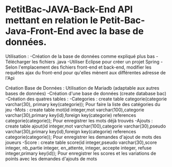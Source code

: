 # PetitBac-JAVA-Back-End API mettant en relation le Petit-Bac-Java-Front-End avec la base de données.
Utilisation : -Création de la base de données comme expliqué plus bas -Télécharger les fichiers .java -Utiliser Eclipse pour créer un projet Spring -Selon l'emplacement des fichiers front-end et back-end, modifier les requêtes ajax du front-end pour qu'elles mènent aux différentes adresse de l'Api

Création Base de Données : Utilisation de Mariadb (adaptable aux autres bases de données) -Création d'une base de données (create database bac) -Création des quatres tables : -Categories : create table categorie(categorie varchar(30), primary key(categorie)); Pour faire la liste des catégories du jeu -Mots : create table mot(id integer,mot varchar(100),categorie varchar(30),primary key(id),foreign key(categorie) references categorie(categorie)); Pour enregistrer les mots déjà trouvés -Ajouts : create table ajout(id integer,mot varchar(100),categorie varchar(30),pseudo varchar(30),primary key(id),foreign key(categorie) references categorie(categorie)); Pour enregistrer les demandes d'ajout de mots des joueurs -Score : create table score(id integer,pseudo varchar(30),score integer, nb_partie integer, en_attente, integer, accepte integer, refuse integer,primary key(id)); Pour enregistrer les scores et les variations de points avec les demandes d'ajouts de mots
